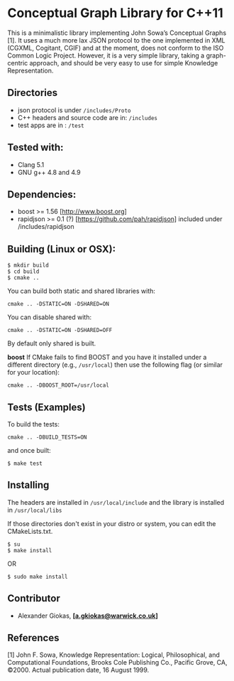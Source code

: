 # Conceptual Graph Library for C++11

This is a minimalistic library implementing John Sowa’s Conceptual Graphs [1].
It uses a much more lax JSON protocol to the one implemented in XML (CGXML, Cogitant, CGIF)
and at the moment, does not conform to the ISO Common Logic Project.
However, it is a very simple library, taking a graph-centric approach,
and should be very easy to use for simple Knowledge Representation.

## Directories

* json protocol is under `/includes/Proto`
* C++ headers and source code are in: `/includes`
* test apps are in : `/test`

## Tested with:

* Clang 5.1
* GNU g++ 4.8 and 4.9

## Dependencies:

* boost       >= 1.56     [http://www.boost.org]
* rapidjson   >= 0.1 (?)  [https://github.com/pah/rapidjson] included under /includes/rapidjson

## Building (Linux or OSX):

```
$ mkdir build
$ cd build
$ cmake ..
```

You can build both static and shared libraries with:

`cmake .. -DSTATIC=ON -DSHARED=ON`

You can disable shared with:

`cmake .. -DSTATIC=ON -DSHARED=OFF`

By default only shared is built.

**boost** If CMake fails to find BOOST and you have it installed under a different directory (e.g., `/usr/local`)
then use the following flag (or similar for your location):

`cmake .. -DBOOST_ROOT=/usr/local`

## Tests (Examples)

To build the tests:

`cmake .. -DBUILD_TESTS=ON`

and once built:

`$ make test`

## Installing 

The headers are installed in `/usr/local/include`
and the library is installed in `/usr/local/libs`

If those directories don't exist in your distro or system,
you can edit the CMakeLists.txt.

```
$ su
$ make install
```

OR

```
$ sudo make install
```

## Contributor

- Alexander Giokas, **[a.gkiokas@warwick.co.uk]**

## References

[1] John F. Sowa, Knowledge Representation: Logical, Philosophical, and Computational Foundations, Brooks Cole Publishing Co., Pacific Grove, CA, ©2000. Actual publication date, 16 August 1999.
